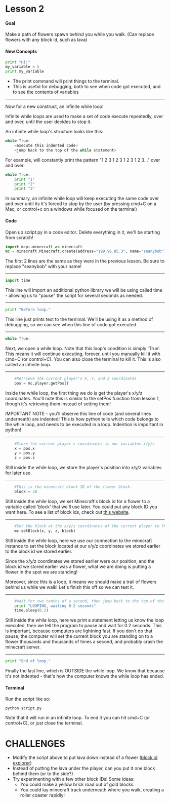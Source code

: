 # Lesson 2

#### Goal
Make a path of flowers spawn behind you while you walk. (Can replace flowers with any block id, such as lava)

#### New Concepts

```python
print "Hi!"
my_variable = 5
print my_variable
```

- The print command will print things to the terminal.
- This is useful for debugging, both to see when code got executed, and to see the contents of variables

-----------------

Now for a new construct, an infinite while loop!

Infinite while loops are used to make a set of code execute repeatedly, over and over, until the user decides to stop it.

An infinite while loop's structure looks like this:

```python
while True:
    <execute this indented code>
    <jump back to the top of the while statement>
```

For example, will constantly print the pattern "1 2 3 1 2 3 1 2 3 1 2 3..." over and over.

```python
while True:
    print "1"
    print "2"
    print "3"
```

In summary, an infinite while loop will keep executing the same code over and over until its it's forced to stop by the user (by pressing cmd+C on a Mac, or control+c on a windows while focused on the terminal)

#### Code
Open up script.py in a code editor. Delete everything in it, we'll be starting from scratch!

```python
import mcpi.minecraft as minecraft
mc = minecraft.Minecraft.create(address="199.96.85.3", name="seanybob")
```
The first 2 lines are the same as they were in the previous lesson. Be sure to replace "seanybob" with your name!

-----------------

```python
import time
```
This line will import an additional python library we will be using called time - allowing us to "pause" the script for several seconds as needed.

-----------------

```python
print "Before loop."
```
This line just prints text to the terminal. We'll be using it as a method of debugging, so we can see when this line of code got executed.

-----------------

```python
while True:
```
Next, we open a while loop. Note that this loop's condition is simply 'True'. This means it will continue executing, forever, until you manually kill it with cmd+C (or control+C). You can also close the terminal to kill it. This is also called an infinite loop.

-----------------

```python
    #Retrieve the current player's X, Y, and Z coordinates
    pos = mc.player.getPos()
```
Inside the while loop, the first thing we do is get the player's x/y/z coordinates. You'll note this is similar to the setPos function from lesson 1, though it's retrieving them instead of setting them!

IMPORTANT NOTE - you'll observe this line of code (and several lines underneath) are indented! This is how python tells which code belongs to the while loop, and needs to be executed in a loop. Indention is important in python!

-----------------

```python
    #Store the current player's coordinates in our variables x/y/z
    x = pos.x
    y = pos.y
    z = pos.z
```
Still inside the while loop, we store the player's position into x/y/z variables for later use.

-----------------

```python
    #This is the minecraft block ID of the flower block.
    block = 38
```
Still inside the while loop, we set Minecraft's block id for a flower to a variable called 'block' that we'll use later. You could put any block ID you want here. To see a list of block ids, check out [this website](http://minecraft-ids.grahamedgecombe.com/).

-----------------

```python
    #Set the block at the x/y/z coordinates of the current player to the block id we chose above.
    mc.setBlock(x, y, z, block)
```
Still inside the while loop, here we use our connection to the minecraft instance to set the block located at our x/y/z coordinates we stored earlier to the block id we stored earlier.

Since the x/y/z coordinates we stored earlier were our position, and the block id we stored earlier was a flower, what we are doing is putting a flower in the spot we are standing!

Moreover, since this is a loop, it means we should make a trail of flowers behind us while we walk! Let's finish this off so we can test it.

-----------------

```python
    #Wait for two tenths of a second, then jump back to the top of the while loop.
    print "LOOPING, waiting 0.2 seconds"
    time.sleep(0.2)
```
Still inside the while loop, here we print a statement letting us know the loop executed, then we tell the program to pause and wait for 0.2 seconds. This is important, because computers are lightning fast. If you don't do that pause, the computer will set the current block you are standing on to a flower thousands and thousands of times a second, and probably crash the minecraft server.

-----------------

```python
print "End of loop."
```
Finally the last line, which is OUTSIDE the while loop. We know that because it's not indented - that's how the computer knows the while loop has ended.


#### Terminal

Run the script like so:
```shell
python script.py
```

Note that it will run in an infinite loop. To end it you can hit cmd+C (or control+C), or just close the terminal.


# CHALLENGES

- Modify the script above to put lava down instead of a flower ([block id explorer](http://minecraft-ids.grahamedgecombe.com/))
- Instead of putting the lava under the player, can you put it one block behind them (or to the side?)
- Try experimenting with a few other block IDs! Some ideas:
    - You could make a yellow brick road out of gold blocks.
    - You could lay minecraft track underneath where you walk, creating a roller coaster rapidly!
    
    
